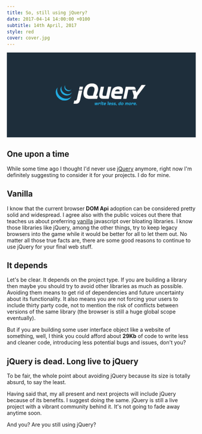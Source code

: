```yaml
---
title: So, still using jQuery?
date: 2017-04-14 14:00:00 +0100
subtitle: 14th April, 2017
style: red
cover: cover.jpg
---
```


![](../assets/posts/still-using-jquery/cover.jpg)

## One upon a time

While some time ago I thought I'd never use [jQuery](https://jquery.com) anymore, right now I'm definitely suggesting to consider it for your projects. I do for mine.

## Vanilla

I know that the current browser **DOM Api** adoption can be considered pretty solid and widespread. 
I agree also with the public voices out there that teaches us about preferring [vanilla](http://vanilla-js.com/) javascript over bloating libraries.
I know those libraries like jQuery, among the other things, try to keep legacy browsers into the game while it would be better for all to let them out.
No matter all those true facts are, there are some good reasons to continue to use jQuery for your final web stuff.

## It depends

Let's be clear. It depends on the project type.
If you are building a library then maybe you should try to avoid other libraries as much as possible. Avoiding them means to get rid of dependencies and future uncertainty about its functionality.
It also means you are not forcing your users to include thirty party code, not to mention the risk of conflicts between versions of the same library (the browser is still a huge global scope eventually).

But if you are building some user interface object like a website of something, well, I think you could afford about **29Kb** of code to write less and cleaner code, introducing less potential bugs and issues, don't you?

## jQuery is dead. Long live to jQuery

To be fair, the whole point about avoiding jQuery because its size is totally absurd, to say the least.

Having said that, my all present and next projects will include jQuery because of its benefits.
I suggest doing the same. jQuery is still a live project with a vibrant community behind it. It's not going to fade away anytime soon.

And you? Are you still using jQuery?
